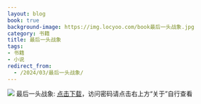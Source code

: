 ```yaml
---
layout: blog
book: true
background-image: https://img.locyoo.com/book最后一头战象.jpg
category: 书籍
title: 最后一头战象
tags:
- 书籍
- 小说
redirect_from:
  - /2024/03/最后一头战象/
---
```

![](https://img.locyoo.com/book最后一头战象.jpg)
最后一头战象: <a name = "ref1" href="https://url18.ctfile.com/f/50983618-1339196092-8c3a65?p=3619">点击下载</a>，访问密码请点击右上方“关于”自行查看